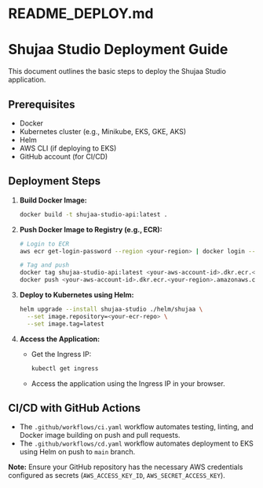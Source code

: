 # README_DEPLOY.md

# Shujaa Studio Deployment Guide

This document outlines the basic steps to deploy the Shujaa Studio application.

## Prerequisites

*   Docker
*   Kubernetes cluster (e.g., Minikube, EKS, GKE, AKS)
*   Helm
*   AWS CLI (if deploying to EKS)
*   GitHub account (for CI/CD)

## Deployment Steps

1.  **Build Docker Image:**

    ```bash
    docker build -t shujaa-studio-api:latest .
    ```

2.  **Push Docker Image to Registry (e.g., ECR):**

    ```bash
    # Login to ECR
    aws ecr get-login-password --region <your-region> | docker login --username AWS --password-stdin <your-aws-account-id>.dkr.ecr.<your-region>.amazonaws.com

    # Tag and push
    docker tag shujaa-studio-api:latest <your-aws-account-id>.dkr.ecr.<your-region>.amazonaws.com/shujaa-studio-api:latest
    docker push <your-aws-account-id>.dkr.ecr.<your-region>.amazonaws.com/shujaa-studio-api:latest
    ```

3.  **Deploy to Kubernetes using Helm:**

    ```bash
    helm upgrade --install shujaa-studio ./helm/shujaa \
      --set image.repository=<your-ecr-repo> \
      --set image.tag=latest
    ```

4.  **Access the Application:**

    *   Get the Ingress IP:

        ```bash
        kubectl get ingress
        ```

    *   Access the application using the Ingress IP in your browser.

## CI/CD with GitHub Actions

*   The `.github/workflows/ci.yaml` workflow automates testing, linting, and Docker image building on push and pull requests.
*   The `.github/workflows/cd.yaml` workflow automates deployment to EKS using Helm on push to `main` branch.

**Note:** Ensure your GitHub repository has the necessary AWS credentials configured as secrets (`AWS_ACCESS_KEY_ID`, `AWS_SECRET_ACCESS_KEY`).